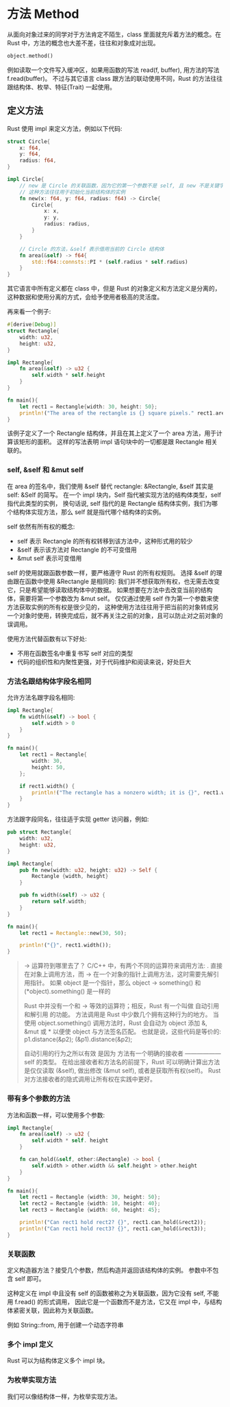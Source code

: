 # 方法 Method

从面向对象过来的同学对于方法肯定不陌生，class 里面就充斥着方法的概念。在 Rust 中，方法的概念也大差不差，往往和对象成对出现。
```rust
object.method()
```
例如读取一个文件写入缓冲区，如果用函数的写法 read(f, buffer), 用方法的写法 f.read(buffer)。
不过与其它语言 class 跟方法的联动使用不同，Rust 的方法往往跟结构体、枚举、特征(Trait) 一起使用。

## 定义方法
Rust 使用 impl 来定义方法，例如以下代码:
```rust
struct Circle{
    x: f64,
    y: f64,
    radius: f64,
}

impl Circle{
    // new 是 Circle 的关联函数，因为它的第一个参数不是 self, 且 new 不是关键字
    // 这种方法往往用于初始化当前结构体的实例
    fn new(x: f64, y: f64, radius: f64) -> Circle{
        Circle{
            x: x,
            y: y,
            radius: radius,
        }
    }

    // Circle 的方法，&self 表示借用当前的 Circle 结构体
    fn area(&self) -> f64{
        std::f64::connsts::PI * (self.radius * self.radius)
    }
}
```
其它语言中所有定义都在 class 中，但是 Rust 的对象定义和方法定义是分离的，这种数据和使用分离的方式，会给予使用者极高的灵活度。

再来看一个例子:
```rust
#[derive(Debug)]
struct Rectangle{
    width: u32,
    height: u32,
}

impl Rectangle{
    fn area(&self) -> u32 {
        self.width * self.height
    }
}

fn main(){
    let rect1 = Rectangle{width: 30, height: 50};
    println!("The area of the rectangle is {} square pixels." rect1.area());
}
```
该例子定义了一个 Rectangle 结构体，并且在其上定义了一个 area 方法，用于计算该矩形的面积。
这样的写法表明 impl 语句块中的一切都是跟 Rectangle 相关联的。

### self, &self 和 &mut self
在 area 的签名中，我们使用 &self 替代 rectangle: &Rectangle,
&self 其实是 self: &Self 的简写。
在一个 impl 块内，Self 指代被实现方法的结构体类型，self 指代此类型的实例，
换句话说, self 指代的是 Rectangle 结构体实例，我们为哪个结构体实现方法，那么 self 就是指代哪个结构体的实例。

self 依然有所有权的概念:
- self 表示 Rectangle 的所有权转移到该方法中，这种形式用的较少
- &self 表示该方法对 Rectangle 的不可变借用
- &mut self 表示可变借用

self 的使用就跟函数参数一样，要严格遵守 Rust 的所有权规则。
选择 &self 的理由跟在函数中使用 &Rectangle 是相同的: 我们并不想获取所有权，也无需去改变它，只是希望能够读取结构体中的数据。
如果想要在方法中去改变当前的结构体，需要将第一个参数改为 &mut self。
仅仅通过使用 self 作为第一个参数来使方法获取实例的所有权是很少见的，
这种使用方法往往用于把当前的对象转成另一个对象时使用，转换完成后，就不再关注之前的对象，且可以防止对之前对象的误调用。

使用方法代替函数有以下好处:
- 不用在函数签名中重复书写 self 对应的类型
- 代码的组织性和内聚性更强，对于代码维护和阅读来说，好处巨大

### 方法名跟结构体字段名相同
允许方法名跟字段名相同:
```rust
impl Rectangle{
    fn width(&self) -> bool {
        self.width > 0
    }
}

fn main(){
    let rect1 = Rectangle{
        width: 30,
        height: 50,
    };

    if rect1.width() {
        println!("The rectangle has a nonzero width; it is {}", rect1.width);
    }
}
```
方法跟字段同名，往往适于实现 getter 访问器，例如:
```rust
pub struct Rectangle{
    width: u32,
    height: u32,
}

impl Rectangle{
    pub fn new(width: u32, height: u32) -> Self {
        Rectangle {width, height}
    }

    pub fn width(&self) -> u32 {
        return self.width;
    }
}

fn main(){
    let rect1 = Rectangle::new(30, 50);

    println!("{}", rect1.width());
}
```

> -> 运算符到哪里去了？
> C/C++ 中，有两个不同的运算符来调用方法: . 直接在对象上调用方法，而 -> 在一个对象的指针上调用方法，这时需要先解引用指针。
> 如果 object 是一个指针，那么 object -> something() 和 (*object).something() 是一样的
>
> Rust 中并没有一个和 -> 等效的运算符；相反，Rust 有一个叫做 自动引用和解引用 的功能。
> 方法调用是 Rust 中少数几个拥有这种行为的地方。
> 当使用 object.something() 调用方法时，Rust 会自动为 object 添加 &, &mut 或 * 以便使 object 与方法签名匹配。
> 也就是说，这些代码是等价的:
> p1.distance(&p2);
> (&p1).distance(&p2);
>
> 自动引用的行为之所以有效 是因为 方法有一个明确的接收者 —————— self 的类型。
> 在给出接收者和方法名的前提下，Rust 可以明确计算出方法是仅仅读取 (&self), 做出修改 (&mut self), 或者是获取所有权(self)。
> Rust 对方法接收者的隐式调用让所有权在实践中更好。

### 带有多个参数的方法
方法和函数一样，可以使用多个参数:
```rust
impl Rectangle{
    fn area(&self) -> u32 {
        self.width * self. height
    }

    fn can_hold(&self, other:&Rectangle) -> bool {
        self.width > other.width && self.height > other.height
    }
}

fn main(){
    let rect1 = Rectangle {width: 30, height: 50};
    let rect2 = Rectangle {width: 10, height: 40};
    let rect3 = Rectangle {width: 60, height: 45};

    println!("Can rect1 hold rect2? {}", rect1.can_hold(&rect2));
    println!("Can rect1 hold rect3? {}", rect1.can_hold(&rect3));
}
```
### 关联函数
定义构造器方法？接受几个参数，然后构造并返回该结构体的实例。
参数中不包含 self 即可。

这种定义在 impl 中且没有 self 的函数被称之为关联函数，因为它没有 self, 不能用 f.read() 的形式调用，
因此它是一个函数而不是方法，它又在 impl 中，与结构体紧密关联，因此称为关联函数。

例如 String::from, 用于创建一个动态字符串

### 多个 impl 定义
Rust 可以为结构体定义多个 impl 块。

### 为枚举实现方法
我们可以像结构体一样，为枚举实现方法。
